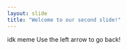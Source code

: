 ```yaml
---
layout: slide
title: "Welcome to our second slide!"
---
```

idk meme
Use the left arrow to go back!
